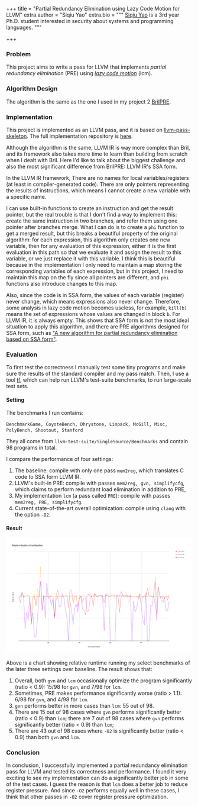+++
title = "Partial Redundancy Elimination using Lazy Code Motion for LLVM"
extra.author = "Siqiu Yao"
extra.bio = """
  [Siqiu Yao](http://www.cs.cornell.edu/~yaosiqiu/) is a 3rd year Ph.D. student interested in security about systems and programming languages.
"""

+++

### Problem
This project aims to write a pass for LLVM that implements *partial redundancy elimination* (PRE) using *[lazy code motion](https://dl.acm.org/citation.cfm?id=143136)* (lcm).

### Algorithm Design
The algorithm is the same as the one I used in my project 2 [BrilPRE](https://www.cs.cornell.edu/courses/cs6120/2019fa/blog/brilpre/).


### Implementation
This project is implemented as an LLVM pass, and it is based on [llvm-pass-skeleton](https://github.com/sampsyo/llvm-pass-skeleton). 
The full implementation repository is [here](https://github.com/Neroysq/BrilPRE).

Although the algorithm is the same, LLVM IR is way more complex than Bril, and its framework also takes more time to learn than building from scratch when I dealt with Bril. Here I'd like to talk about the biggest challenge and also the most significant difference from BrilPRE: LLVM IR's SSA form.

In the LLVM IR framework, 
There are no names for local variables/registers (at least in compiler-generated code). 
There are only pointers representing the results of instructions, 
which means I cannot create a new variable with a specific name. 

I can use built-in functions to create an instruction and get the result pointer, 
but the real trouble is that I don't find a way to implement this: 
create the same instruction in two branches, 
and refer them using one pointer after branches merge. 
What I can do is to create a `phi` function to get a merged result, 
but this breaks a beautiful property of the original algorithm: 
for each expression, 
this algorithm only creates one new variable,
then for any evaluation of this expression, 
either it is the first evaluation in this path so that we evaluate it and assign the result to this variable, 
or we just replace it with this variable. 
I think this is beautiful because in the implementation I only need to maintain a map storing the corresponding variables of each expression, 
but in this project, 
I need to maintain this map on the fly since all pointers are different, and `phi` functions also introduce changes to this map.

Also, since the code is in SSA form, 
the values of each variable (register) never change,
which means expressions also never change.
Therefore, 
some analysis in lazy code motion becomes useless,
for example, `kill(b)` means the set of expressions whose values are changed in block `b`.
For LLVM IR, it is always empty.
This shows that SSA form is not the most ideal situation to apply this algorithm, and there are PRE algorithms designed for SSA form, such as ["A new algorithm for partial redundancy elimination based on SSA form"](https://dl.acm.org/citation.cfm?id=258940).


### Evaluation
To first test the correctness I manually test some tiny programs and make sure the results of the standard compiler and my pass match. 
Then, 
I use a tool [tf](https://github.com/guilhermeleobas/tf), 
which can help run LLVM's test-suite benchmarks, 
to run large-scale test sets.

#### Setting

The benchmarks I run contains: 

```
BenchmarkGame, CoyoteBench, Dhrystone, Linpack, McGill, Misc, PolyBench, Shootout, Stanford
```

They all come from `llvm-test-suite/SingleSource/Benchmarks` and contain 98 programs in total.

I compare the performance of four settings:
1. The baseline: compile with only one pass `mem2reg`, which translates C code to SSA form LLVM IR.
2. LLVM's built-in PRE: compile with passes `mem2reg, gvn, simplifycfg`, which claims to perform redundant load elimination in addition to PRE, 
3. My implementation `lcm` (a pass called `PRE`): compile with passes `mem2reg, PRE, simplifycfg`.
4. Current state-of-the-art overall optimization: compile using `clang` with the option `-O2`.

#### Result 

![chart2](./chart2.png)

Above is a chart showing relative runtime running my select benchmarks of the later three settings over baseline. 
The result shows that:

1. Overall, both `gvn` and `lcm` occasionally optimize the program significantly (ratio < 0.9): 15/98 for `gvn`, and 7/98 for `lcm`.
2. Sometimes, PRE makes performance significantly worse (ratio > 1.1): 6/98 for `gvn`, and 4/98 for `lcm`.
3. `gvn` performs better in more cases than `lcm`: 55 out of 98.
4. There are 15 out of 98 cases where `gvn` performs significantly better (ratio < 0.9) than `lcm`;  there are 7 out of 98 cases where `gvn` performs significantly better (ratio < 0.9) than `lcm`; 
5. There are 43 out of 98 cases where `-O2` is significantly better (ratio < 0.9) than both `gvn` and `lcm`.

### Conclusion
In conclusion, I successfully implemented a partial redundancy elimination pass for LLVM and tested its correctness and performance. I found it very exciting to see my implementation can do a significantly better job in some of the test cases. I guess the reason is that `lcm` does a better job to reduce register pressure. And since `-O2` performs equally well in these cases, I think that  other passes in `-O2` cover register pressure optimization.
